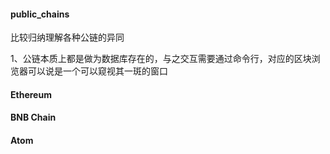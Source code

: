 #### public_chains

比较归纳理解各种公链的异同

1、公链本质上都是做为数据库存在的，与之交互需要通过命令行，对应的区块浏览器可以说是一个可以窥视其一斑的窗口






#### Ethereum



#### BNB Chain



#### Atom



#### 
